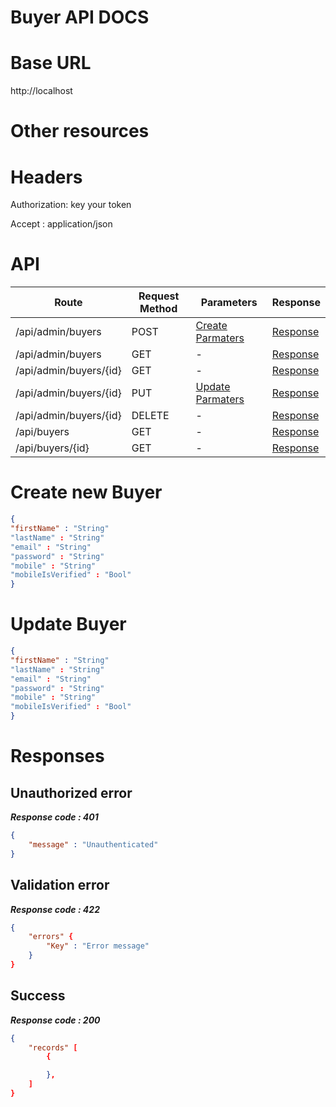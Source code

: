 # Buyer API DOCS

# Base URL
http://localhost

# Other resources 

 
# Headers

Authorization: key your token

Accept : application/json

# API 

| Route                        | Request Method | Parameters | Response  |
| -----------                  | -----------    |----------- |---------- |
| /api/admin/buyers            | POST           |  [Create Parmaters](#Create)|[Response](#Response)|
| /api/admin/buyers | GET           |-|  [Response](#Response)         |
|/api/admin/buyers/{id}         | GET           |  - |  [Response](#Response)         |
|/api/admin/buyers/{id}        |PUT           |  [Update Parmaters](#Update)|[Response](#Response)     |
|/api/admin/buyers/{id}        |DELETE           |  -|[Response](#Response)| 
|/api/buyers        |GET           |-| [Response](#Response)|
|/api/buyers/{id}        |GET           |-|[Response](#Response)|


# <a name="Create"> </a> Create new Buyer 

```json
{
"firstName" : "String"
"lastName" : "String"
"email" : "String"
"password" : "String"
"mobile" : "String"
"mobileIsVerified" : "Bool"
} 
```

# <a name="Update"> </a> Update Buyer

```json
{
"firstName" : "String"
"lastName" : "String"
"email" : "String"
"password" : "String"
"mobile" : "String"
"mobileIsVerified" : "Bool"
} 
```
# <a name="Response"> </a> Responses 

## Unauthorized error

__*Response code : 401*__
```json 
{
    "message" : "Unauthenticated"
}
```

## Validation error 
__*Response code : 422*__

```json 
{
    "errors" {
        "Key" : "Error message"
    }
}
```
## Success  
__*Response code : 200*__
```json 
{
    "records" [
        {

        },
    ]
}
```

